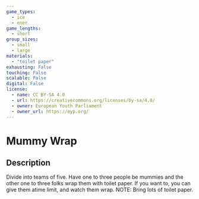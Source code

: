 ```yaml
---
game_types:
  - ice
  - ener
game_lengths:
  - short
group_sizes:
  - small
  - large
materials:
  - "toilet paper"
exhausting: False
touching: False
scalable: False
digital: False
license:
  - name: CC BY-SA 4.0
  - url: https://creativecommons.org/licenses/by-sa/4.0/
  - owner: European Youth Parliament
  - owner_url: https://eyp.org/
---
```

# Mummy Wrap

## Description
Divide into teams of five. Have one to three people be mummies and the other one to three folks wrap them with toilet paper. If you want to, you can give them atime limit, and watch them wrap. NOTE: Bring lots of toilet paper.
